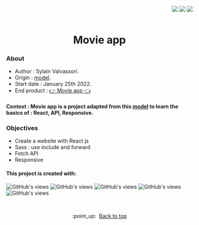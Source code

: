 <p align="right"><img src="https://badgen.net/badge/MADE BY/Sylvain Valvassori/black"> <img src="https://badgen.net/github/last-commit/Sylvain-Valvassori/movie-app2/main"> <img src="https://badgen.net/github/release/Sylvain-Valvassori/movie-app2/black?icon=bitcoin-lightning"> 
<br><br>

<h1 align="center">Movie app</h1>

### About

- Author : Sylain Valvassori.
- Origin : [model](https://www.figma.com/community/file/1029773770284800157).
- Start date : January 25th 2022.
- End product : [:point_right: Movie app :point_left:](https://sylvain-valvassori.github.io/movie-app2/)

#### Context : Movie app is a project adapted from this [model](https://www.figma.com/community/file/1029773770284800157) to learn the basics of : React, API, Responsive.<br>



### Objectives 

* Create a website with React js
* Sass : use include and forward
* Fetch API
* Responsive



#### This project is created with:
<p >
  <img width="auto" height="auto" src="https://img.shields.io/badge/Sass-black?style=for-the-badge&logo=sass&logoColor=white " alt="GitHub's views"/>
  <img width="auto" height="auto" src="https://img.shields.io/badge/JavaScript-black?style=for-the-badge&logo=javascript&logoColor=black" alt="GitHub's views"/>
  <img width="auto" height="auto" src="https://img.shields.io/badge/HTML5-black?style=for-the-badge&logo=html5&logoColor=white" alt="GitHub's views"/>
  <img width="auto" height="auto" src="https://img.shields.io/badge/CSS3-black?style=for-the-badge&logo=css3&logoColor=white" alt="GitHub's views"/>
  <img width="auto" height="auto" src="https://img.shields.io/badge/React-black?style=for-the-badge&logo=react&logoColor=white" alt="GitHub's views"/>
</p>
<br>

<p align="center">:point_up:&nbsp; <a href="#top">Back to top</a></p>

